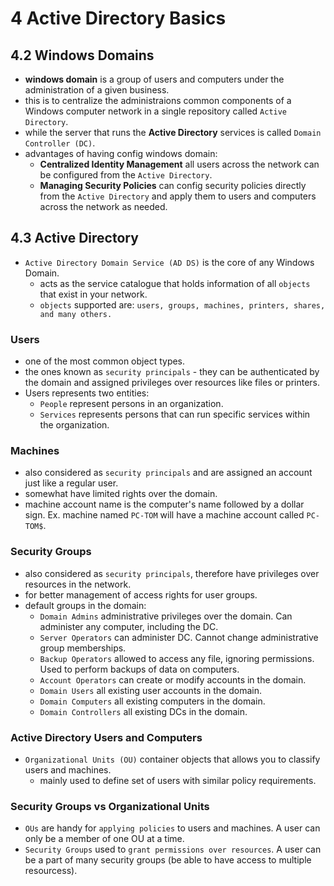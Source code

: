 # 4 Active Directory Basics
## 4.2 Windows Domains
- **windows domain** is a group of users and computers under the administration of a given business.
- this is to centralize the administraions common components of a Windows computer network in a single repository called `Active Directory`.
- while the server that runs the **Active Directory** services is called `Domain Controller (DC)`.
- advantages of having config windows domain:
    - **Centralized Identity Management** all users across the network can be configured from the `Active Directory`.
    - **Managing Security Policies** can config security policies directly from the `Active Directory` and apply them to users and computers across the network as needed.

## 4.3 Active Directory
- `Active Directory Domain Service (AD DS)` is the core of any Windows Domain.
    - acts as the service catalogue that holds information of all `objects` that exist in your network.
    - `objects` supported are: `users, groups, machines, printers, shares, and many others.`

### Users
- one of the most common object types.
- the ones known as `security principals` - they can be authenticated by the domain and assigned privileges over resources like files or printers.
- Users represents two entities:
    - `People` represent persons in an organization.
    - `Services` represents persons that can run specific services within the organization.

### Machines
- also considered as `security principals` and are assigned an account just like a regular user.
- somewhat have limited rights over the domain.
- machine account name is the computer's name followed by a dollar sign. Ex. machine named `PC-TOM` will have a machine account called `PC-TOM$`.

### Security Groups
- also considered as `security principals`, therefore have privileges over resources in the network.
- for better management of access rights for user groups.
- default groups in the domain:
    - `Domain Admins` administrative privileges over the domain. Can administer any computer, including the DC.
    - `Server Operators` can administer DC. Cannot change administrative group memberships.
    - `Backup Operators` allowed to access any file, ignoring permissions. Used to perform backups of data on computers.
    - `Account Operators` can create or modify accounts in the domain.
    - `Domain Users` all existing user accounts in the domain.
    - `Domain Computers` all existing computers in the domain.
    - `Domain Controllers` all existing DCs in the domain.

### Active Directory Users and Computers
- `Organizational Units (OU)` container objects that allows you to classify users and machines.
    - mainly used to define set of users with similar policy requirements.

### Security Groups vs Organizational Units
- `OUs` are handy for `applying policies` to users and machines. A user can only be a member of one OU at a time.
- `Security Groups` used to `grant permissions over resources`. A user can be a part of many security groups (be able to have access to multiple resourcess).

